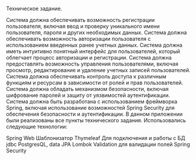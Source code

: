 Техническое задание.

Система должна обеспечивать возможность регистрации пользователя, включая ввод и проверку уникального имени пользователя, пароля и других необходимых данных.
Система должна обеспечивать возможность авторизации пользователя с использованием введенных ранее учетных данных.
Система должна иметь интуитивно понятный интерфейс для пользователей, который облегчает процесс авторизации и регистрации.
Система должна предоставлять возможность управления пользователями, включая просмотр, редактирование и удаление учетных записей пользователей.
Система должна обеспечивать контроль доступа к различным функциям и ресурсам в зависимости от ролей и прав пользователей.
Система должна обладать механизмом безопасности, включая шифрование паролей и защиту от уязвимостей аутентификации.
Система должна быть разработана с использованием фреймворка Spring, включая использование возможностей Spring Security для обеспечения безопасности и аутентификации.
В данном приложении были реализованы все пункты технического задания. Использовались следующие технологии:

Spring Web
Шаблонизатор Thymeleaf
Для подключения и работы с БД jdbc PostgresQL, data JPA
Lombok
Validation для валидации полей
Spring Security
